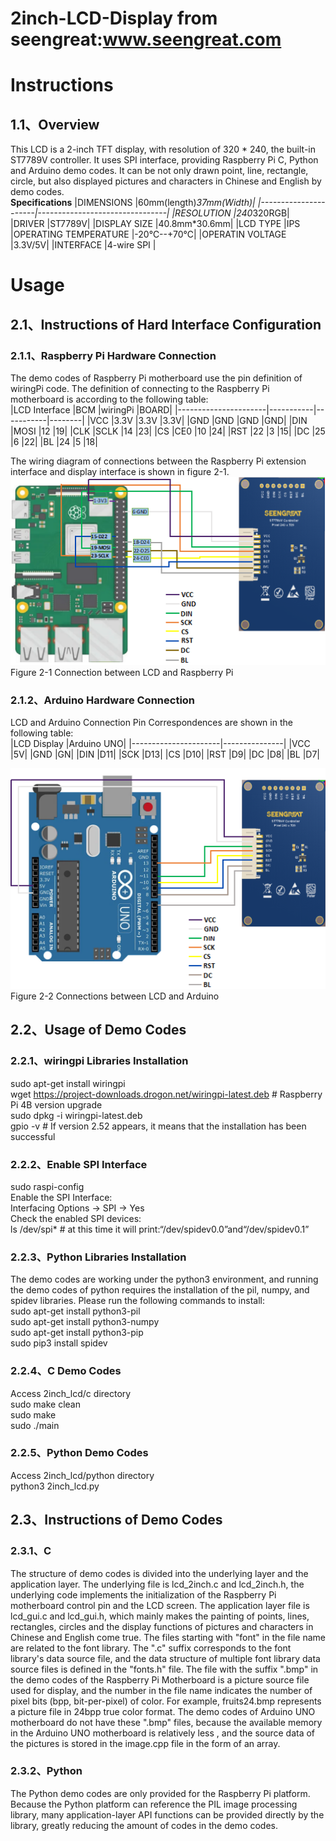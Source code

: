 2inch-LCD-Display from seengreat:www.seengreat.com
 =======================================
# Instructions
## 1.1、Overview
This LCD is a 2-inch TFT display, with resolution of 320 * 240, the built-in  ST7789V controller. It uses SPI interface, providing Raspberry Pi C, Python and Arduino demo codes. It can be not only drawn point, line, rectangle, circle, but also displayed pictures and characters in Chinese and English by demo codes.<br>
__Specifications__
|DIMENSIONS	|60mm(length)*37mm(Width)|
|----------------------|--------------------------------|
|RESOLUTION	|240*320RGB|
|DRIVER	|ST7789V|
|DISPLAY SIZE	|40.8mm*30.6mm|
|LCD TYPE	|IPS
|OPERATING TEMPERATURE	|-20℃--+70℃|
|OPERATIN VOLTAGE	|3.3V/5V|
|INTERFACE	|4-wire SPI |
# Usage
## 2.1、Instructions of Hard Interface Configuration
### 2.1.1、Raspberry Pi Hardware Connection
The demo codes of Raspberry Pi motherboard use the pin definition of wiringPi code. The definition of connecting to the Raspberry Pi motherboard  is according to the following table:<br>
|LCD Interface	|BCM 	|wiringPi	|BOARD|
|----------------------|-----------|-----------|--------|
|VCC	|3.3V	|3.3V	|3.3V|
|GND	|GND	|GND	|GND|
|DIN	|MOSI	|12	|19|
|CLK	|SCLK	|14	|23|
|CS	|CE0	|10	|24|
|RST	|22	|3	|15|
|DC	|25	|6	|22|
|BL	|24	|5             |18|<br>


The wiring diagram of connections between the Raspberry Pi extension interface and display interface is shown in figure 2-1.<br>
![1.jpg](https://github.com/seengreat/2inch-LCD-Display/blob/main/pic/pic1.png)<br>
                       Figure 2-1 Connection between LCD and Raspberry Pi<br>
### 2.1.2、Arduino Hardware Connection
LCD and Arduino Connection Pin Correspondences are shown in the following table:<br>
|LCD Display	|Arduino UNO|
|----------------------|---------------|
|VCC	|5V|
|GND	|GN|
|DIN	|D11|
|SCK	|D13|
|CS	|D10|
|RST	|D9|
|DC	|D8|
|BL	|D7|<br>


![2.jpg](https://github.com/seengreat/2inch-LCD-Display/blob/main/pic/pic2.png)<br>
                 Figure 2-2 Connections between LCD and Arduino<br>
## 2.2、Usage of Demo Codes 
### 2.2.1、wiringpi Libraries Installation
sudo apt-get install wiringpi<br>
   wget https://project-downloads.drogon.net/wiringpi-latest.deb  # Raspberry Pi 4B version upgrade<br>
   sudo dpkg -i wiringpi-latest.deb<br>
   gpio -v # If version 2.52 appears, it means that the installation has been successful<br>
### 2.2.2、Enable SPI Interface
sudo raspi-config<br>
Enable the SPI Interface:<br>
Interfacing Options -> SPI -> Yes<br>
Check the enabled SPI devices:<br>
ls /dev/spi*   # at this time it will print:“/dev/spidev0.0”and“/dev/spidev0.1”<br>
### 2.2.3、Python Libraries Installation
The demo codes are working under the python3 environment, and running the demo codes of python requires the installation of the pil, numpy, and spidev libraries. Please run the following commands to install: <br>
sudo apt-get install python3-pil<br>
sudo apt-get install python3-numpy<br>
sudo apt-get install python3-pip<br>
sudo pip3 install spidev<br>
### 2.2.4、C Demo Codes
Access 2inch_lcd/c directory<br>
sudo make clean<br>
sudo make<br>
sudo ./main<br>
### 2.2.5、Python Demo Codes
Access 2inch_lcd/python directory<br>
python3 2inch_lcd.py<br>
## 2.3、Instructions of Demo Codes
### 2.3.1、C
The structure of demo codes is divided into the underlying layer and the application layer. The underlying file is lcd_2inch.c and lcd_2inch.h, the underlying code implements the initialization of the Raspberry Pi motherboard control pin and the LCD screen. The application layer file is lcd_gui.c and lcd_gui.h, which mainly makes the painting of points, lines, rectangles, circles and the display functions of pictures and characters in Chinese and English come true. The files starting with "font" in the file name are related to the font library. The ".c" suffix corresponds to the font library's data source file, and the data structure of multiple font library data source files is defined in the "fonts.h" file. The file with the suffix ".bmp" in the demo codes of the Raspberry Pi Motherboard is a picture source file used for display, and the number in the file name indicates the number of pixel bits (bpp, bit-per-pixel) of color. For example, fruits24.bmp represents a picture file in 24bpp true color format. The demo codes of Arduino UNO motherboard do not have these ".bmp" files, because the available memory in the Arduino UNO motherboard is relatively less , and the source data of the pictures is stored in the image.cpp file in the form of an array.
### 2.3.2、Python 
The Python demo codes are only provided for the Raspberry Pi platform. Because the Python platform can reference the PIL image processing library, many application-layer API functions can be provided directly by the library, greatly reducing the amount of codes in the demo codes.
